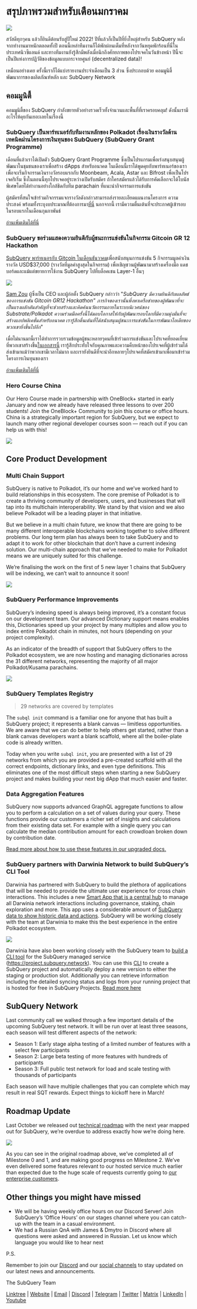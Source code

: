 # สรุปภาพรวมสำหรับเดือนมกราคม

![](https://miro.medium.com/max/1400/1*2IMAaY-YYyAdl7YfZqHTAg.png)

สวัสดีทุกๆคน แล้วก็ยินดีต้อนรับสู่ปีใหม่ 2022! ปีที่แล้วก็เป็นปีที่ยิ่งใหญ่สำหรับ SubQuery หลังจากทำงานมาหนักตลอดทั้งปี ตอนนี้เหล่าทีมงานก็ได้พักผ่อนเต็มที่หลังจากวันหยุดพักร้อนที่นี่ในประเทศนิวซีแลนด์ และทางทีมงานยังรู้สึกมีพลังเมื่อนึกถึงศักยภาพของโปรเจคในวันข้างหน้า ปีนี้จะเป็นปีแห่งการปฏิวัติของข้อมูลแบบกระจายศูนย์ (decentralized data)!

เหมือนอย่างเคย ครั้งนี้เราก็ได้แบ่งรายงานประจำเดือนเป็น 3 ส่วน ซึ่งประกอบด้วย คอมมูนิตี้ พัฒนาการของผลิตภัณฑ์หลัก และ SubQuery Network

## คอมมูนิตี้

คอมมูนิตี้ของ SubQuery กำลังขยายตัวอย่างรวดเร็วทั้งจำนวนและพื้นที่ที่เราครอบคลุม! ดังนั้นเรามีอะไรให้คุยกันเยอะเลยในเรื่องนี้

### SubQuery เป็นพาร์ทเนอร์กับทีมงานหลักของ Polkadot เรื่องเงินรางวัลด้านเทคนิคผ่านโครงการเงินทุนของ SubQuery (SubQuery Grant Programme)

เดือนที่แล้วเราได้เปิดตัว SubQuery Grant Programme ซึ่งเป็นโปรแกรมเพื่อเร่งสนุบสนุนผู้พัฒนาในชุมชนของเราเพื่อสร้าง dApps สำหรับอนาคต ในเดือนนี้เราได้พูดคุยกับพาร์ทเนอร์ของเราเพื่อจะเริ่มกิจกรรมเงินรางวัลรอบแรกกับ Moonbeam, Acala, Astar และ Bifrost เพื่อเป็นโปรเจคริเริ่ม ซึ่งในตอนนี้ทุกโปรเจคอยู่ระหว่างเปิดรับสมัคร ถ้าใครสมัครแล้วได้รับการคัดเลือกจะได้โบนัสพิเศษโดยได้ทำงานอย่างใกล้ชิดกับทีม parachain ที่แนะนำกิจกรรมการแข่งขัน

ผู้สมัครที่สนใจเข้าร่วมกิจกรรมแจกรางวัลดังกล่าวสามารถส่งรายละเอียดแผนงานโครงการ ความประสงค์ พร้อมทั้งระบุงบประมาณที่่ต้องการมา[ที่นี่](https://docs.google.com/forms/d/e/1FAIpQLSfmMazkebKwNTWThBkVGaxf2Bg8s4aWZ0ZhwiMCtc9kv4sJHQ/viewform) นอกจากนี้ เรามีความตื่นเต้นที่จะประกาศผู้เข้ารอบในรอบแรกในเดือนกุมภาพันธ์

[อ่านเพิ่มเติมได้ที่นี่](https://subquery.medium.com/subquery-partners-with-leading-polkadot-teams-on-technical-bounties-via-the-subquery-grants-d40453788435)

### SubQuery ขอร่วมแสดงความยินดีกับผู้ชนะการแข่งขันในกิจกรรม Gitcoin GR 12 Hackathon

[SubQuery พาร์ทเนอรกับ Gitcoin ในเดือนธันวาคม](https://subquery.medium.com/subquery-announces-gitcoin-hackathon-16c9d18753a)เพื่อสนับสนุนการแข่งขัน 5 กิจกรรมมูลค่าเงินรางวัล USD$37,000 (รางวัลที่มูลค่าสูงสุดในกิจกรรม) เพื่อเชิญชวนผู้พัฒนามาสร้างเครื่องมือ แดชบอร์ดและแม้แต่ขยายการใช้งาน SubQuery ไปที่บล็อคเชน Layer-1 อื่นๆ

![](https://miro.medium.com/max/1400/1*BUq3ah1ULNnvLjqxv_vzlQ.png)

[Sam Zou](https://twitter.com/zoujialiu) ผู้ซึ่งเป็น CEO และผู้ก่อตั้ง SubQuery กล่าวว่า "_SubQuery มีความยินดีกับผลลัพธ์ของการแข่งขัน Gitcoin GR12 Hackathon" ภารกิจของเรานั้นพึ่งพาเครือข่ายของผู้พัฒนาที่จะเป็นแรงผลักดันสำคัญที่จะช่วยสร้างและคิดค้นนวัตกรรมภายในระบบนิเวศน์ของ Substrate/Polkadot ความร่วมมือครั้งนี้ได้มอบโอกาสให้กับผู้พัฒนารอบโลกที่มีความมุ่งมั่นที่จะสร้างแอปพลิเคชั่นสำหรับอนาคต เรารู้สึกตื่นเต้นที่ได้สนับสนุนผู้ชนะการแข่งขันในการพัฒนาไอเดียของพวกเขายิ่งขึ้นไปอีก_"

เมื่อไม่นานมานี้เราได้ทำการรวบรวมข้อมูลผู้ชนะหลายๆคนที่เข้าร่วมการแข่งขันและโปรเจคที่ยอดเยี่ยมที่พวกเขาสร้างขึ้น[ในเอกสารนี้](https://subquery.medium.com/subquery-celebrates-winners-of-gitcoin-gr-12-hackathon-7486afaeab29) เรารู้สึกประทับใจกับคุณภาพและความคืบหน้าของโปรเจคที่ผู้เข้าร่วมได้ส่งเข้ามาแม้ว่าพวกเขามีเวลาไม่มาก และเรายังยินดีที่จะนำอีกหลายๆโปรเจคที่สมัครเข้ามาเพื่อมาเข้าร่วมโครงการเงินทุนของเรา

[อ่านเพิ่มเติมได้ที่นี่](https://subquery.medium.com/subquery-celebrates-winners-of-gitcoin-gr-12-hackathon-7486afaeab29)

### Hero Course China

Our Hero Course made in partnership with OneBlock+ started in early January and now we already have released three lessons to over 200 students! Join the OneBlock+ Community to join this course or office hours. China is a strategically important region for SubQuery, but we expect to launch many other regional developer courses soon — reach out if you can help us with this!

![](https://miro.medium.com/max/1400/1*_8N000hX1WBM79ZbFyhvYQ.png)

## Core Product Development

### Multi Chain Support

SubQuery is native to Polkadot, it’s our home and we’ve worked hard to build relationships in this ecosystem. The core premise of Polkadot is to create a thriving community of developers, users, and businesses that will tap into its multichain interoperability. We stand by that vision and we also believe Polkadot will be a leading player in that initiative.

But we believe in a multi chain future, we know that there are going to be many different interoperable blockchains working together to solve different problems. Our long term plan has always been to take SubQuery and to adapt it to work for other blockchain that don’t have a current indexing solution. Our multi-chain approach that we’ve needed to make for Polkadot means we are uniquely suited for this challenge.

We’re finalising the work on the first of 5 new layer 1 chains that SubQuery will be indexing, we can’t wait to announce it soon!

![](https://miro.medium.com/max/1400/1*jD1n5MSjeatjiaF5hY-Wjg.png)

### SubQuery Performance Improvements

SubQuery’s indexing speed is always being improved, it’s a constant focus on our development team. Our advanced Dictionary support means enables this, Dictionaries speed up your project by many multiples and allow you to index entire Polkadot chain in minutes, not hours (depending on your project complexity).

As an indicator of the breadth of support that SubQuery offers to the Polkadot ecosystem, we are now hosting and managing dictionaries across the 31 different networks, representing the majority of all major Polkadot/Kusama parachains.

![](https://miro.medium.com/max/1400/1*WeMY5WnWZ_jvllxidhycUA.png)

### SubQuery Templates Registry

> 29 networks are covered by templates

The `subql init` command is a familiar one for anyone that has built a SubQuery project; it represents a blank canvas — limitless opportunities. We are aware that we can do better to help others get started, rather than a blank canvas developers want a blank scaffold, where all the boiler-plate code is already written.

Today when you write `subql init`, you are presented with a list of 29 networks from which you are provided a pre-created scaffold with all the correct endpoints, dictionary links, and even type definitions. This eliminates one of the most difficult steps when starting a new SubQuery project and makes building your next big dApp that much easier and faster.

### Data Aggregation Features

SubQuery now supports advanced GraphQL aggregate functions to allow you to perform a calculation on a set of values during your query. These functions provide our customers a richer set of insights and calculations from their existing data set. For example with a single query you can calculate the median contribution amount for each crowdloan broken down by contribution date.

[Read more about how to use these features in our upgraded docs.](https://doc.subquery.network/query/aggregate/)

### SubQuery partners with Darwinia Network to build SubQuery’s CLI Tool

Darwinia has partnered with SubQuery to build the plethora of applications that will be needed to provide the ultimate user experience for cross chain interactions. This includes a new [Smart App that is a central hub](https://apps.darwinia.network/) to manage all Darwinia network interactions including governance, staking, chain exploration and more. This app uses a considerable amount of [SubQuery data to show historic data and actions](https://explorer.subquery.network/subquery/darwinia-network/smart-app-crab). SubQuery will be working closely with the team at Darwinia to make this the best experience in the entire Polkadot ecosystem.

![](https://miro.medium.com/max/1200/1*bL2Csj9qyamD7txAheCTIg.gif)

Darwinia have also been working closely with the SubQuery team to [build a CLI tool](https://github.com/fewensa/subquery-cli) for the SubQuery managed service (https://project.subquery.network). You can use this [CLI](https://github.com/fewensa/subquery-cli) to create a SubQuery project and automatically deploy a new version to either the staging or production slot. Additionally you can retrieve information including the detailed syncing status and logs from your running project that is hosted for free in SubQuery Projects. [Read more here](https://subquery.medium.com/subquery-partners-with-darwinia-network-to-build-subquerys-cli-tool-903dc4c9ef66)

## SubQuery Network

Last community call we walked through a few important details of the upcoming SubQuery test network. It will be run over at least three seasons, each season will test different aspects of the network:

- Season 1: Early stage alpha testing of a limited number of features with a select few participants
- Season 2: Large beta testing of more features with hundreds of participants
- Season 3: Full public test network for load and scale testing with thousands of participants

Each season will have multiple challenges that you can complete which may result in real SQT rewards. Expect things to kickoff here in March!

## Roadmap Update

Last October we released out [technical roadmap](https://blog.subquery.network/blogs/20211029-roadmap-october.html) with the next year mapped out for SubQuery, we’re overdue to address exactly how we’re doing here.

![](https://miro.medium.com/max/1400/1*2a3SGrW-OG5pbw67jsavvw.jpeg)

As you can see in the original roadmap above, we’ve completed all of Milestone 0 and 1, and are making good progress on Milestone 2. We’ve even delivered some features relevant to our hosted service much earlier than expected due to the huge scale of requests currently going to [our enterprise customers](https://blog.subquery.network/blogs/20211228-enterprise-hosted.html).

## Other things you might have missed

- We will be having weekly office hours on our Discord Server! Join SubQuery’s ‘Office Hours’ on our stages channel where you can catch-up with the team in a casual environment.
- We had a Russian QnA with James & Dmytro in Discord where all questions were asked and answered in Russian. Let us know which language you would like to hear next

P.S.

Remember to join our [Discord](https://discord.com/invite/subquery) and our [social channels](https://linktr.ee/subquerynetwork) to stay updated on our latest news and announcements.

The SubQuery Team

[Linktree](https://linktr.ee/subquerynetwork) | [Website](https://subquery.network/) | [Email](hello@subquery.network) | [Discord](https://discord.com/invite/78zg8aBSMG) | [Telegram](https://t.me/subquerynetwork) | [Twitter](https://twitter.com/subquerynetwork) | [Matrix](https://matrix.to/#/#subquery:matrix.org) | [LinkedIn](https://www.linkedin.com/company/subquery) | [Youtube](https://www.youtube.com/channel/UCi1a6NUUjegcLHDFLr7CqLw)
